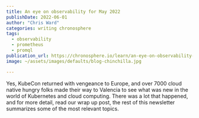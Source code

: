 ```yaml
---
title: An eye on observability for May 2022
publishDate: 2022-06-01
author: "Chris Ward"
categories: writing chronosphere
tags: 
  - observability
  - prometheus
  - promql
publication_url: https://chronosphere.io/learn/an-eye-on-observability-for-may/
image: ~/assets/images/defaults/blog-chinchilla.jpg

---
```

Yes, KubeCon returned with vengeance to Europe, and over 7000 cloud native hungry folks made their way to Valencia to see what was new in the world of Kubernetes and cloud computing. There was a lot that happened, and for more detail, read our wrap up post, the rest of this newsletter summarizes some of the most relevant topics.
